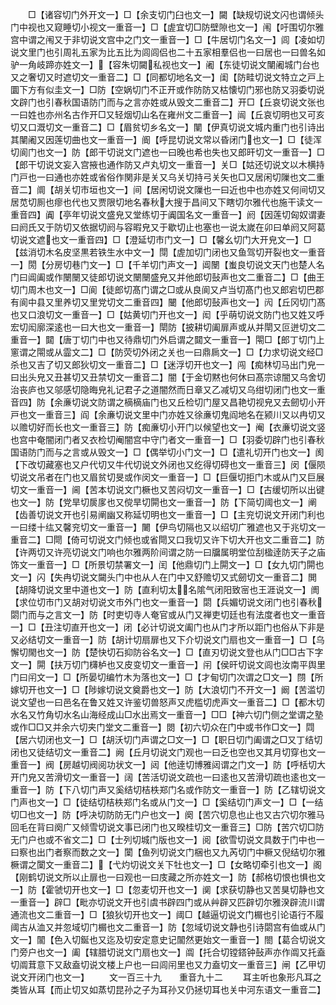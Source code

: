 <!-- { "loadSidebar": true } -->
　　□【诸容切门外开文一】□【余支切门臼也文一】闚【缺规切说文闪也谓倾头门中视也又窥睡切小视文一重音一】□【虗宜切□防壁隙也文一】闱【吁围切尔雅宫中谓之闱又于非切说文宫中之门文一重音一】□【牛居切门名文一】闾【凌如切说文里门也引周礼五家为比五比为闾闾侣也二十五家相羣侣也一曰居也一曰兽名如驴一角岐蹄亦姓文一】【容朱切闚私视也文一】阇【东徒切说文闉阇城门台也又之奢切又时遮切文一重音二】□【同都切地名文一】闺【防畦切说文特立之戸上圜下方有似圭文一】□防【空娲切门不正开或作防防又枯懐切门邪也防又羽委切说文辟门也引春秋国语防门而与之言亦姓或从毁文二重音二】开□【丘哀切说文张也一曰姓也亦州名古作开□又轻烟切山名在雍州文二重音一】闿【丘哀切明也又可亥切又口溉切文一重音二】□【眉贫切乡名文一】闉【伊真切说文城内重门也引诗出其闉阇又因莲切曲也文一重音一】阍【呼昆切说文常以昏闭门也文一】□【徒浑切阆门也文一】防【郎干切说文门遮也一曰晚也希也失也又郎旰切文一重音一】□【郎干切说文妄入宫掖也通作防又卢丸切文一重音一】关□【姑还切说文以木横持门戸也一曰通也亦姓或省俗作関非是关又乌关切持弓关矢也□又居闲切隟也文二重音二】阛【胡关切市垣也文一】间【居闲切说文隟也一曰近也中也亦姓又何间切又居苋切厠也瘳也代也又贾限切地名春秋大搜于昌间又下瞎切尔雅代也施干读文一重音四】阗【亭年切说文盛皃又堂练切于阗国名文一重音一】阏【因莲切匈奴谓妻曰阏氏又于防切又依据切阏与容暇皃又于歇切止也塞也一说太嵗在卯曰单阏又阿葛切说文遮也文一重音四】□【澄延切市门文一】□【馨幺切门大开皃文一】□【兹消切木名皮坚黒若铁生水中文一】閕【虗加切门闭也又鱼驾切开裂也文一重音一】閍【分房切巷门文一】□【千羊切门声文一】阊闛【蚩良切说文天门也楚人名门曰阊阖或作闛闛又徒郎切说文闛闛盛皃又并他郎切鼔声也文二重音二】□【曲王切门周木也文一】□阆【徒郎切髙门谓之□或从良阆又卢当切髙门也又郎宕切巴郡有阆中县又里养切又里党切文二重音四】闣【他郎切鼔声也文一】闶【丘冈切门髙也又口浪切文一重音一】□【姑黄切门开也文一】闳【乎萌切说文防门也又姓又呼宏切闳廓深逺也一曰大也文一重音一】閛防【披耕切阖扉声或从并閛又叵迸切文二重音一】閮【唐丁切门中也又待鼎切门外启谓之閮文一重音一】閝□【郎丁切门上窻谓之閝或从霝文二】□【防荧切外闭之关也一曰鼎扄文一】□【力求切说文经□杀也又吉了切又郎狄切文一重音二】□【迷浮切开也文一】闯【痴林切马出门皃一曰出头皃又丑甚切又丑禁切文一重音二】闇【于金切黙也何休曰髙宗谅闇又乌舍切治丧庐也又邬感切隐晦皃礼记君子之道闇然而日章又乙减切又乌绀切闭门也文一重音四】防【余亷切说文防谓之樀樀庙门也又丘检切门屋又昌艳切视皃又去劒切小开戸也文一重音三】阎【余亷切说文里中门亦姓又徐亷切鬼阎地名在颍川又以冉切又以赡切好而长也文一重音三】防【痴亷切小开门以候望也文一】阉【衣亷切说文竖也宫中奄闇闭门者又衣检切阉闇宫中守门者文一重音一】□【羽委切辟门也引春秋国语防门而与之言或从毁文一】□【偶举切小门文一】□【遣礼切开门也文一】阂【下改切藏塞也又户代切又牛代切说文外闭也又纥得切碍也文一重音三】闵【偃陨切说文吊者在门也又眉贫切旻或作闵文一重音一】□【巨偃切拒门木或从门又巨展切文一重音一】阃【苦本切说文门橛也又苦闷切文一重音一】□【古缓切所以出键也文一】防【党旱切扊扅也又傥旱切閞也文一重音一】防【下简切阈也文一】阐【齿善切说文开也引易阐幽又称延切明也文一重音一】□【主兖切说文开闭门利也一曰缕十纮又馨兖切文一重音一】闄【伊鸟切隔也又以绍切广雅遮也又于兆切文一重音二】□閜【倚可切说文门倾也或省閜又口我切又许下切大开也文二重音二】防【许两切又许亮切说文门响也尔雅两阶间谓之防一曰牖属明堂位刮楹逹防天子之庙饰文一重音一】□【所景切禁署文一】闰【他鼎切门上閞文一】□【女九切门閞也文一】闪【失冉切说文闚头门中也从人在门中又舒赡切又式劒切文一重音二】閧【胡降切说文里中道也文一】防【直利切太名隂气闭阳致宻也王涯说文一】阓【求位切市门又胡对切说文市外门也文一重音一】閟【兵媚切说文闭门也引春秋閟门而与之言文一】防【时吏切寺人奄官或从门又禅吏切廷也有法度者也文一重音一】□【丑注切直开也文一】闭【必计切说文阖门也从门才所以距门也俗从下非是又必结切文一重音一】防【胡计切扇扉也又下介切说文门扇也文一重音一】□【乌懈切閙也文一】防【楚快切石抑防谷名文一】□【直刃切说文登也从门□□古下字文一】閞【扶万切门欂栌也又皮变切文一重音一】闬【侯旰切说文闾也汝南平舆里门曰闬文一】□【所晏切编竹木为落也文一】□【才甸切门次谓之□文一】閯【所嫁切开也文一】□【陟嫁切说文奠爵也文一】防【大浪切门不开文一】阚【苦滥切说文望也一曰邑名在鲁又姓又许鉴切兽怒声又虎槛切虎声文一重音二】□【都木切水名又竹角切水名山海经成山□水出焉文一重音一】□□【神六切门侧之堂谓之塾或作□□又并余六切夹门堂文二重音一】閦【初六切众在门中或书作□文一】閰【居六切闭也文一】□【胡沃切门声谓之□文一】□【职日切门阖谓之□又丁结切闭也又徒结切文一重音二】阙【丘月切说文门观也一曰乏也空也又其月切穿也文一重音一】阀【房越切阀阅功状文一】闼【他逹切博雅闼谓之门文一】防【呼栝切大开门皃又苦滑切文一重音一】阔【苦活切说文疏也一曰逺也又苦滑切疏也逺也文一重音一】防【下八切门声又奚结切桔柣郑门名或作防文一重音一】防【乙辖切说文门声也文一】□【徒结切桔柣郑门名或从门文一】□【奚结切门声文一】□【一结切□也文一】防【呼决切防防无门户也文一】阕【苦穴切息也止也又古穴切尔雅马回毛在背曰阕广又倾雪切说文事已闭门也又暌桂切文一重音三】□防【苦穴切□防无门户也或不省文二】□【士列切城门版也文一】阅【欲雪切说文具数于门中也一曰察也出门者察而数之文一】闑【鱼列切说文门梱也又九芮切门中橛又倪结切尔雅橛谓之闑文一重音二】【弋灼切说文关下牡也文一】□【女略切牵引也文一】阁【刚鹤切说文所以止扉也一曰观也一曰庋藏之所亦姓文一】防【郝格切恨也惧也文一】防【霍虢切开也文一】□【忽麦切开也文一】阒【求获切静也又苦狊切静也文一重音一】辟□【毗亦切说文开也引虞书辟四门或从艸辟又匹辟切尔雅湀辟流川谓通流也文二重音一】□【狼狄切开也文一】阈□【越逼切说文门榍也引论语行不履阈古从洫又并忽域切门榍也文二重音一】防【忽域切说文静也引诗閟宫有侐或从门文一】闟【色入切鋋也又迄及切安定意史记闟然更始文一重音一】閤【葛合切说文门旁户也文一】阖【辖腊切说文门扇也文一】阘【托合切镗鎝钟鼔声亦作阘又托盍切阘茸意下又敌盍切说文楼上户也一曰闾闬里也又力盍切文一重音三】闸【乙甲切说文开闭门也文一】
　　文一百三十九　　重音九十二
　　耳主听也象形凡耳之类皆从耳【而止切又如蒸切昆孙之子为耳孙又仍拯切耳也关中河东语文一重音二】
